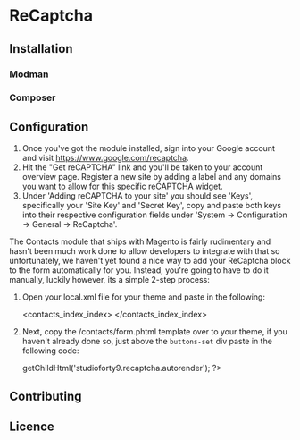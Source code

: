 # ReCaptcha

## Installation

### Modman

### Composer

## Configuration

1. Once you've got the module installed, sign into your Google account and visit https://www.google.com/recaptcha.
2. Hit the "Get reCAPTCHA" link and you'll be taken to your account overview page. Register a new site by adding a label and any domains you want to allow for this specific reCAPTCHA widget.
3. Under 'Adding reCAPTCHA to your site' you should see 'Keys', specifically your 'Site Key' and 'Secret Key', copy and paste both keys into their respective configuration fields under 'System -> Configuration -> General -> ReCaptcha'.

The Contacts module that ships with Magento is fairly rudimentary and hasn't been much work done to allow developers to integrate with that so unfortunately, we haven't yet found a nice way to add your ReCaptcha block to the form automatically for you. Instead, you're going to have to do it manually, luckily however, its a simple 2-step process:

1. Open your local.xml file for your theme and paste in the following:
    
    <contacts_index_index>
      <reference name="contactForm">
        <block name="sstudioforty9_recaptcha/autorender" name="studioforty9.recaptcha.autorender" template="studioforty9/recaptcha/autorender.phtml"/>
      </reference>
    </contacts_index_index>
    
2. Next, copy the /contacts/form.phtml template over to your theme, if you haven't already done so, just above the `buttons-set` div paste in the following code:

    <?php echo $this->getChildHtml('studioforty9.recaptcha.autorender'); ?>

## Contributing

## Licence